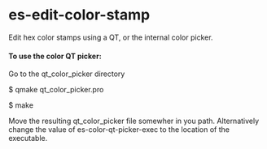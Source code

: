 # es-edit-color-stamp
Edit hex color stamps using a QT, or the internal color picker.

#### To use the color QT picker:

Go to the qt\_color\_picker directory

$ qmake qt\_color\_picker.pro

$ make

Move the resulting qt\_color\_picker file somewher in you path. Alternatively change the value of es-color-qt-picker-exec to the location of the executable.
